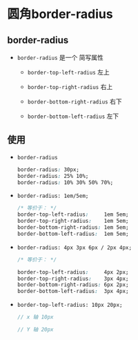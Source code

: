 # 圆角border-radius

## border-radius

  - `border-radius` 是一个 简写属性

      - `border-top-left-radius` 左上

      - `border-top-right-radius` 右上

      - `border-bottom-right-radius` 右下

      - `border-bottom-left-radius` 左下

## 使用

  - `border-radius`

    ```css
    border-radius: 30px;
    border-radius: 25% 10%;
    border-radius: 10% 30% 50% 70%;
    ```

  - `border-radius: 1em/5em;`

    ```css
    /* 等价于： */
    border-top-left-radius:     1em 5em;
    border-top-right-radius:    1em 5em;
    border-bottom-right-radius: 1em 5em;
    border-bottom-left-radius:  1em 5em;
    ```

  - `border-radius: 4px 3px 6px / 2px 4px;`

    ```css
    /* 等价于： */

    border-top-left-radius:     4px 2px;
    border-top-right-radius:    3px 4px;
    border-bottom-right-radius: 6px 2px;
    border-bottom-left-radius:  3px 4px;
    ```

  - `border-top-left-radius: 10px 20px;`&#x20;

    ```javascript
    // x 轴 10px

    // Y 轴 20px
    ```
